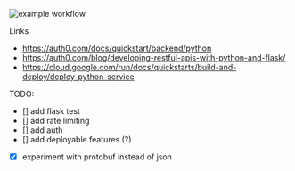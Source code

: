 ![example workflow](https://github.com/Akshayanti/flask-api/actions/workflows/test.yaml/badge.svg)


Links

- https://auth0.com/docs/quickstart/backend/python
- https://auth0.com/blog/developing-restful-apis-with-python-and-flask/
- https://cloud.google.com/run/docs/quickstarts/build-and-deploy/deploy-python-service

TODO:
- [] add flask test
- [] add rate limiting
- [] add auth
- [] add deployable features (?)
- [x] experiment with protobuf instead of json